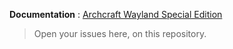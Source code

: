 **Documentation** : [Archcraft Wayland Special Edition](https://wiki.archcraft.io/docs/premium/wse)

> Open your issues here, on this repository.
